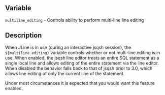 ## Variable

  `multiline_editing` - Controls ability to perform multi-line line editing

## Description

  When JLine is in use (during an interactive jsqsh session), the `${multiline_editing}`
  variable controls whether or not multi-line editing is in use. When enabled, the jsqsh
  line editor treats an entire SQL statement as a single local line and allows editing
  of the entire statement via the line editor.  When disabled the behavior falls back
  to that of jsqsh prior to 3.0, which allows line editing of only the current line of
  the statement.

  Under most circumstances it is expected that you would want this feature enabled.
